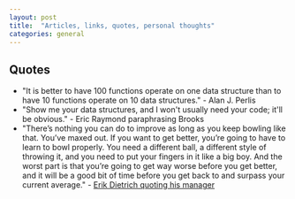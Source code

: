 ```yaml
---
layout: post
title:  "Articles, links, quotes, personal thoughts"
categories: general
---
```

## Quotes
- "It is better to have 100 functions operate on one data structure than to have 10 functions operate on 10 data structures." - Alan J. Perlis
- "Show me your data structures, and I won't usually need your code; it'll be obvious." - Eric Raymond paraphrasing Brooks
- "There’s nothing you can do to improve as long as you keep bowling like that. You’ve maxed out. If you want to get better, you’re going to have to learn to bowl properly. You need a different ball, a different style of throwing it, and you need to put your fingers in it like a big boy. And the worst part is that you’re going to get way worse before you get better, and it will be a good bit of time before you get back to and surpass your current average." - [Erik Dietrich quoting his manager](http://www.daedtech.com/how-developers-stop-learning-rise-of-the-expert-beginner/)
